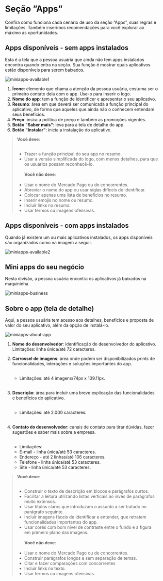 # Seção ”Apps”

Confira como funciona cada cenário de uso da seção ”Apps”, suas regras e limitações. Também inserimos recomendações para você explorar ao máximo as oportunidades.

## Apps disponíveis - sem apps instalados

Esta é a tela que a pessoa usuária que ainda não tem apps instalados encontra quando entra na seção. Sua função é mostrar quais aplicativos estão disponíveis para serem baixados.

![miniapps-available1](/mini-apps/miniapps-available1-pt.png)

1. **Ícone**: elemento que chama a atenção da pessoa usuária, costuma ser o primeiro contato dela com o app. Use-o para inserir o logo.
2. **Nome do app**: tem a função de identificar e apresentar o seu aplicativo.
3. **Resumo**: área em que deverá ser comunicada a função principal do aplicativo, de forma que aqueles que ainda não o conhecem entendam seus benefícios.
4. **Preço**: insira a política de preço e também as promoções vigentes.
5. **Botão "Saber mais"**: leva para a tela de detalhe do app.
6. **Botão "Instalar"**: inicia a instalação do aplicativo.

> **Você deve**:<br><br>
> * Trazer a função principal do seu app no resumo.
> * Usar a versão simplificada do logo, com menos detalhes, para que os usuários possam reconhecê-lo.
> <br><br>
> **Você não deve**:<br><br>
> * Usar o nome do Mercado Pago ou de concorrentes.
> * Abreviar o nome do app ou usar siglas difíceis de identificar.
> * Colocar apenas uma lista de benefícios no resumo.
> * Inserir emojis no nome ou resumo.
> * Incluir links no resumo.
> * Usar termos ou imagens ofensivas.

## Apps disponíveis - com apps instalados

Quando já existem um ou mais aplicativos instalados, os apps disponíveis são organizados como na imagem a seguir.

![miniapps-available2](/mini-apps/miniapps-available2-pt.png)

## Mini apps do seu negócio

Nesta divisão, a pessoa usuária encontra os aplicativos já baixados na maquininha.

![miniapps-business](/mini-apps/miniapps-business-pt.png)

## Sobre o app (tela de detalhe)

Aqui, a pessoa usuária tem acesso aos detalhes, benefícios e proposta de valor do seu aplicativo, além da opção de instalá-lo.

![miniapps-about-app](/mini-apps/miniapps-about-app-pt.png)

1. **Nome do desenvolvedor**: identificação do desenvolvedor do aplicativo. Limitações: linha única/até 72 caracteres.
2. **Carrossel de imagens**: área onde podem ser disponibilizados prints de funcionalidades, interações e soluções importantes do app.<br><br> 

   * Limitações: até 4 imagens/74px x 139.11px.<br><br>

3. **Descrição**: área para incluir uma breve explicação das funcionalidades e benefícios do aplicativo.<br><br>

   * Limitações: até 2.000 caracteres.<br><br>

4. **Contato do desenvolvedor**: canais de contato para tirar dúvidas, fazer sugestões e saber mais sobre a empresa.<br><br>

   * Limitações: 
   * E-mail - linha única/até 53 caracteres.
   * Endereço - até 2 linhas/até 106 caracteres.
   * Telefone - linha única/até 53 caracteres.
   * Site - linha única/até 53 caracteres.

> **Você deve**:<br><br>
> * Construir o texto de descrição em blocos e parágrafos curtos.
> * Facilitar a leitura utilizando listas verticais ao invés de parágrafos muito extensos.
> * Usar títulos claros que introduzam o assunto a ser tratado no parágrafo seguinte.
> * Incluir imagens fáceis de identificar e entender, que retratem funcionalidades importantes do app.
> * Usar cores com bom nível de contraste entre o fundo e a figura em primeiro plano das imagens.
> <br><br>
> **Você não deve**:<br><br>
> * Usar o nome do Mercado Pago ou de concorrentes.
> * Construir parágrafos longos e sem separação de temas.
> * Citar e fazer comparações com concorrentes
> * Incluir links no texto.
> * Usar termos ou imagens ofensivas.